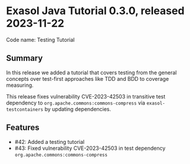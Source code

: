 # Exasol Java Tutorial 0.3.0, released 2023-11-22

Code name: Testing Tutorial

## Summary

In this release we added a tutorial that covers testing from the general concepts over test-first approaches like TDD and BDD to coverage measuring.

This release fixes vulnerability CVE-2023-42503 in transitive test dependency to `org.apache.commons:commons-compress` via `exasol-testcontainers` by updating dependencies.

## Features

* #42: Added a testing tutorial
* #43: Fixed vulnerability CVE-2023-42503 in test dependency `org.apache.commons:commons-compress`

